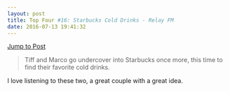 ```yaml
---
layout: post
title: Top Four #16: Starbucks Cold Drinks - Relay FM
date: 2016-07-13 19:41:32
---
```

[Jump to Post](https://www.relay.fm/topfour/16)

>Tiff and Marco go undercover into Starbucks once more, this time to find their favorite cold drinks.

I love listening to these two, a great couple with a great idea. 
